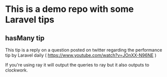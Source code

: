 # This is a demo repo with some Laravel tips

## hasMany tip

This tip is a reply on a question posted on twitter regarding the performance tip by Laravel daily ( https://www.youtube.com/watch?v=JOnXX-N96NE )

If you're using ray it will output the queries to ray but it also outputs to clockwork.
